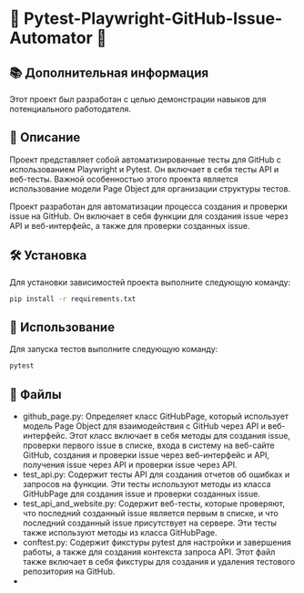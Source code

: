 # 🚀 Pytest-Playwright-GitHub-Issue-Automator 🚀

## 📚 Дополнительная информация
Этот проект был разработан с целью демонстрации навыков для потенциального работодателя.

## 📝 Описание
Проект представляет собой автоматизированные тесты для GitHub с использованием Playwright и Pytest. Он включает в себя тесты API и веб-тесты. Важной особенностью этого проекта является использование модели Page Object для организации структуры тестов.

Проект разработан для автоматизации процесса создания и проверки issue на GitHub. Он включает в себя функции для создания issue через API и веб-интерфейс, а также для проверки созданных issue.

## 🛠️ Установка
Для установки зависимостей проекта выполните следующую команду:
```bash
pip install -r requirements.txt
```
## 🏃 Использование
Для запуска тестов выполните следующую команду:
```bash
pytest
```
## 📁 Файлы
- github_page.py: Определяет класс GitHubPage, который использует модель Page Object для взаимодействия с GitHub через API и веб-интерфейс. Этот класс включает в себя методы для создания issue, проверки первого issue в списке, входа в систему на веб-сайте GitHub, создания и проверки issue через веб-интерфейс и API, получения issue через API и проверки issue через API.
- test_api.py: Содержит тесты API для создания отчетов об ошибках и запросов на функции. Эти тесты используют методы из класса GitHubPage для создания issue и проверки созданных issue.
- test_api_and_website.py: Содержит веб-тесты, которые проверяют, что последний созданный issue является первым в списке, и что последний созданный issue присутствует на сервере. Эти тесты также используют методы из класса GitHubPage.
- conftest.py: Содержит фикстуры pytest для настройки и завершения работы, а также для создания контекста запроса API. Этот файл также включает в себя фикстуры для создания и удаления тестового репозитория на GitHub.
- 



